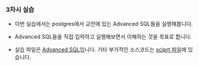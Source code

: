 ### 3차시 실습

- 이번 실습에서는 postgres에서 교안에 있는 Advanced SQL들을 실행해봅니다.
- Advanced SQL들을 직접 입력하고 실행해보면서 이해하는 것을 목표로 합니다.

- 실습 파일은 [Advanced SQL](./Advanced_SQL.pdf)입니다. 기타 부가적인 소스코드는 [sciprt 파일](./script.md)에 있습니다.
